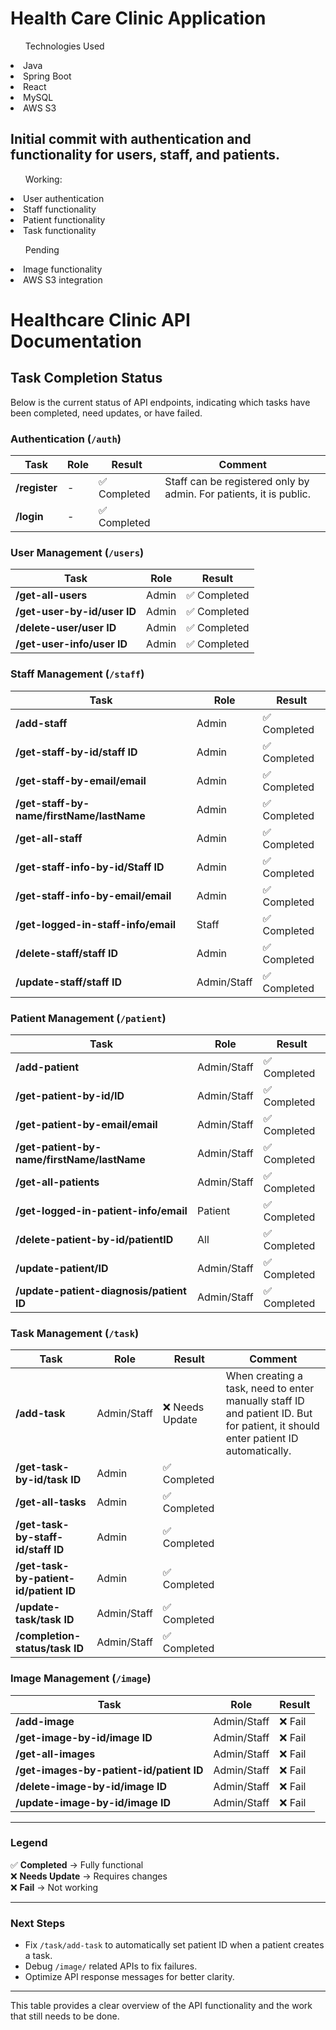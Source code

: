 <h1>Health Care Clinic Application</h1>

<ul>Technologies Used</ul>
<li>Java</li>
<li>Spring Boot</li>
<li>React</li>
<li>MySQL</li>
<li>AWS S3</li>


<h2>Initial commit with authentication and functionality for users, staff, and patients.</h2>

<ul>Working:</ul>
<li>User authentication</li>
<li>Staff functionality</li>
<li>Patient functionality</li>
<li>Task functionality</li>

<ul>Pending</ul>
<li>Image functionality</li>
<li>AWS S3 integration</li>

# Healthcare Clinic API Documentation

## Task Completion Status

Below is the current status of API endpoints, indicating which tasks have been completed, need updates, or have failed.

### **Authentication (`/auth`)**
| Task      | Role  | Result     | Comment |
|-----------|-------|------------|---------|
| **/register** | - | ✅ Completed | Staff can be registered only by admin. For patients, it is public. |
| **/login** | - | ✅ Completed |  |

### **User Management (`/users`)**
| Task | Role | Result |
|------|------|---------|
| **/get-all-users** | Admin | ✅ Completed |
| **/get-user-by-id/user ID** | Admin | ✅ Completed |
| **/delete-user/user ID** | Admin | ✅ Completed |
| **/get-user-info/user ID** | Admin | ✅ Completed |

### **Staff Management (`/staff`)**
| Task | Role | Result |
|------|------|---------|
| **/add-staff** | Admin | ✅ Completed |
| **/get-staff-by-id/staff ID** | Admin | ✅ Completed |
| **/get-staff-by-email/email** | Admin | ✅ Completed |
| **/get-staff-by-name/firstName/lastName** | Admin | ✅ Completed |
| **/get-all-staff** | Admin | ✅ Completed |
| **/get-staff-info-by-id/Staff ID** | Admin | ✅ Completed |
| **/get-staff-info-by-email/email** | Admin | ✅ Completed |
| **/get-logged-in-staff-info/email** | Staff | ✅ Completed |
| **/delete-staff/staff ID** | Admin | ✅ Completed |
| **/update-staff/staff ID** | Admin/Staff | ✅ Completed |

### **Patient Management (`/patient`)**
| Task | Role | Result |
|------|------|---------|
| **/add-patient** | Admin/Staff | ✅ Completed |
| **/get-patient-by-id/ID** | Admin/Staff | ✅ Completed |
| **/get-patient-by-email/email** | Admin/Staff | ✅ Completed |
| **/get-patient-by-name/firstName/lastName** | Admin/Staff | ✅ Completed |
| **/get-all-patients** | Admin/Staff | ✅ Completed |
| **/get-logged-in-patient-info/email** | Patient | ✅ Completed |
| **/delete-patient-by-id/patientID** | All | ✅ Completed |
| **/update-patient/ID** | Admin/Staff | ✅ Completed |
| **/update-patient-diagnosis/patient ID** | Admin/Staff | ✅ Completed |

### **Task Management (`/task`)**
| Task | Role | Result | Comment |
|------|------|---------|---------|
| **/add-task** | Admin/Staff | ❌ Needs Update | When creating a task, need to enter manually staff ID and patient ID. But for patient, it should enter patient ID automatically. |
| **/get-task-by-id/task ID** | Admin | ✅ Completed | |
| **/get-all-tasks** | Admin | ✅ Completed | |
| **/get-task-by-staff-id/staff ID** | Admin | ✅ Completed | |
| **/get-task-by-patient-id/patient ID** | Admin | ✅ Completed | |
| **/update-task/task ID** | Admin/Staff | ✅ Completed | |
| **/completion-status/task ID** | Admin/Staff | ✅ Completed | |

### **Image Management (`/image`)**
| Task | Role | Result |
|------|------|---------|
| **/add-image** | Admin/Staff | ❌ Fail |
| **/get-image-by-id/image ID** | Admin/Staff | ❌ Fail |
| **/get-all-images** | Admin/Staff | ❌ Fail |
| **/get-images-by-patient-id/patient ID** | Admin/Staff | ❌ Fail |
| **/delete-image-by-id/image ID** | Admin/Staff | ❌ Fail |
| **/update-image-by-id/image ID** | Admin/Staff | ❌ Fail |

---

### **Legend**
✅ **Completed** → Fully functional  
❌ **Needs Update** → Requires changes  
❌ **Fail** → Not working  

---

### **Next Steps**
- Fix `/task/add-task` to automatically set patient ID when a patient creates a task.
- Debug `/image/` related APIs to fix failures.
- Optimize API response messages for better clarity.

---

This table provides a clear overview of the API functionality and the work that still needs to be done.
